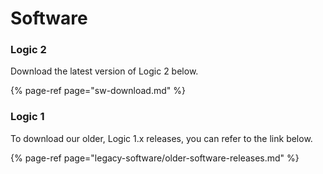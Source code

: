 # Software

### Logic 2

Download the latest version of Logic 2 below.

{% page-ref page="sw-download.md" %}



### Logic 1

To download our older, Logic 1.x releases, you can refer to the link below.

{% page-ref page="legacy-software/older-software-releases.md" %}







